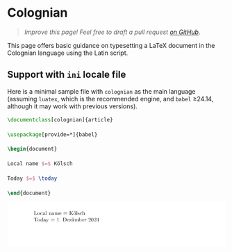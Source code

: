 # Colognian

<blockquote>
  <p><em>Improve this page! Feel free to draft a pull request <a href="https://github.com/latex3/babel/tree/docs/docs">on GitHub</a></em>.</p>
</blockquote>

This page offers basic guidance on typesetting a LaTeX document in the
Colognian language using the Latin script.

## Support with `ini` locale file

Here is a minimal sample file with `colognian` as the main language
(assuming `luatex`, which is the recommended engine, and `babel` ≥24.14,
although it may work with previous versions).

```tex
\documentclass[colognian]{article}

\usepackage[provide=*]{babel}

\begin{document}

Local name $=$ Kölsch

Today $=$ \today

\end{document}
```

![](../media/locale-colognian.png)